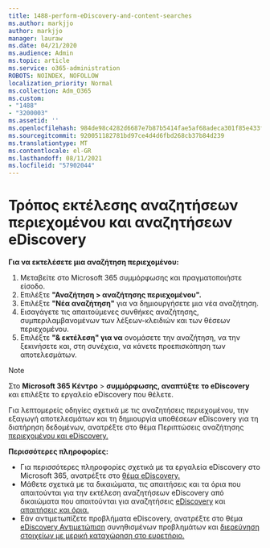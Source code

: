 ```yaml
---
title: 1488-perform-eDiscovery-and-content-searches
ms.author: markjjo
author: markjjo
manager: lauraw
ms.date: 04/21/2020
ms.audience: Admin
ms.topic: article
ms.service: o365-administration
ROBOTS: NOINDEX, NOFOLLOW
localization_priority: Normal
ms.collection: Adm_O365
ms.custom:
- "1488"
- "3200003"
ms.assetid: ''
ms.openlocfilehash: 984de98c4282d6687e7b87b5414fae5af68adeca301f85e433fd126641b7b22a
ms.sourcegitcommit: 920051182781bd97ce4d4d6fbd268cb37b84d239
ms.translationtype: MT
ms.contentlocale: el-GR
ms.lasthandoff: 08/11/2021
ms.locfileid: "57902044"
---
```

# <a name="how-to-perform-content-searches-and-ediscovery-searches"></a>Τρόπος εκτέλεσης αναζητήσεων περιεχομένου και αναζητήσεων eDiscovery

**Για να εκτελέσετε μια αναζήτηση περιεχομένου:**

1. Μεταβείτε στο Microsoft 365 συμμόρφωσης και πραγματοποιήστε είσοδο.
2. Επιλέξτε **"Αναζήτηση > αναζήτησης περιεχομένου".**
3. Επιλέξτε **"Νέα αναζήτηση"** για να δημιουργήσετε μια νέα αναζήτηση.
4. Εισαγάγετε τις απαιτούμενες συνθήκες αναζήτησης, συμπεριλαμβανομένων των λέξεων-κλειδιών και των θέσεων περιεχομένου.
5. Επιλέξτε **"& εκτέλεση" για να** ονομάσετε την αναζήτηση, να την ξεκινήσετε και, στη συνέχεια, να κάνετε προεπισκόπηση των αποτελεσμάτων.

> [!NOTE]
> Στο **Microsoft 365 Κέντρο**  >  **συμμόρφωσης, αναπτύξτε** **το eDiscovery** και επιλέξτε το εργαλείο eDiscovery που θέλετε.

Για λεπτομερείς οδηγίες σχετικά με τις αναζητήσεις περιεχομένου, την εξαγωγή αποτελεσμάτων [](https://docs.microsoft.com/microsoft-365/compliance/content-search) και τη δημιουργία υποθέσεων eDiscovery για τη διατήρηση δεδομένων, ανατρέξτε στο θέμα Περιπτώσεις αναζήτησης [περιεχομένου και eDiscovery.](https://docs.microsoft.com/microsoft-365/compliance/ediscovery-cases)

**Περισσότερες πληροφορίες:**

- Για περισσότερες πληροφορίες σχετικά με τα εργαλεία eDiscovery στο Microsoft 365, ανατρέξτε στο [θέμα eDiscovery.](https://docs.microsoft.com/microsoft-365/compliance/ediscovery)
- Μάθετε σχετικά με τα δικαιώματα, τις απαιτήσεις και τα όρια που απαιτούνται για την εκτέλεση αναζητήσεων eDiscovery από δικαιώματα που απαιτούνται για αναζητήσεις [eDiscovery](https://docs.microsoft.com/microsoft-365/compliance/assign-ediscovery-permissions) και [απαιτήσεις και όρια.](https://docs.microsoft.com/microsoft-365/compliance/limits-for-content-search)
- Εάν αντιμετωπίζετε προβλήματα eDiscovery, ανατρέξτε στο θέμα [eDiscovery Αντιμετώπιση](https://docs.microsoft.com/microsoft-365/compliance/ediscovery-troubleshooting-common-issues) συνηθισμένων προβλημάτων και [διερεύνηση στοιχείων με μερική καταχώρηση στο ευρετήριο.](https://docs.microsoft.com/microsoft-365/compliance/investigating-partially-indexed-items-in-ediscovery)
